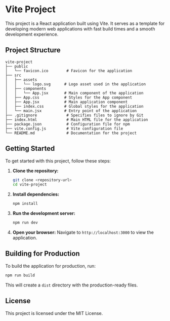 # Vite Project

This project is a React application built using Vite. It serves as a template for developing modern web applications with fast build times and a smooth development experience.

## Project Structure

```
vite-project
├── public
│   └── favicon.ico        # Favicon for the application
├── src
│   ├── assets
│   │   └── logo.svg      # Logo asset used in the application
│   ├── components
│   │   └── App.jsx       # Main component of the application
│   ├── App.css           # Styles for the App component
│   ├── App.jsx           # Main application component
│   ├── index.css         # Global styles for the application
│   └── main.jsx          # Entry point of the application
├── .gitignore             # Specifies files to ignore by Git
├── index.html             # Main HTML file for the application
├── package.json           # Configuration file for npm
├── vite.config.js         # Vite configuration file
└── README.md              # Documentation for the project
```

## Getting Started

To get started with this project, follow these steps:

1. **Clone the repository:**
   ```bash
   git clone <repository-url>
   cd vite-project
   ```

2. **Install dependencies:**
   ```bash
   npm install
   ```

3. **Run the development server:**
   ```bash
   npm run dev
   ```

4. **Open your browser:**
   Navigate to `http://localhost:3000` to view the application.

## Building for Production

To build the application for production, run:

```bash
npm run build
```

This will create a `dist` directory with the production-ready files.

## License

This project is licensed under the MIT License.